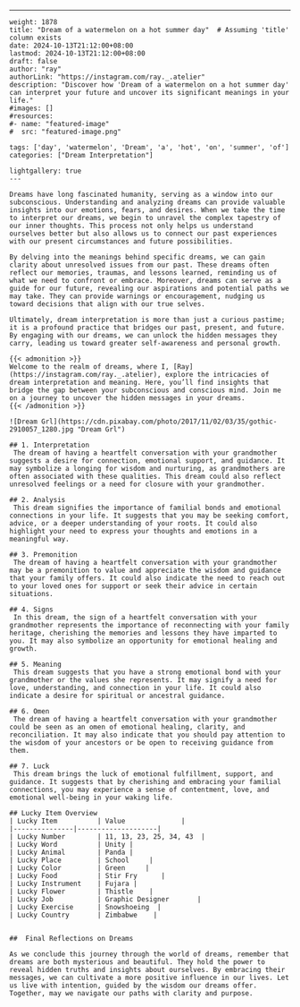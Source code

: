 ---
    weight: 1878
    title: "Dream of a watermelon on a hot summer day"  # Assuming 'title' column exists
    date: 2024-10-13T21:12:00+08:00
    lastmod: 2024-10-13T21:12:00+08:00
    draft: false
    author: "ray"
    authorLink: "https://instagram.com/ray._.atelier"
    description: "Discover how 'Dream of a watermelon on a hot summer day' can interpret your future and uncover its significant meanings in your life."
    #images: []
    #resources:
    #- name: "featured-image"
    #  src: "featured-image.png"
    
    tags: ['day', 'watermelon', 'Dream', 'a', 'hot', 'on', 'summer', 'of']
    categories: ["Dream Interpretation"]
    
    lightgallery: true
    ---
    
    Dreams have long fascinated humanity, serving as a window into our subconscious. Understanding and analyzing dreams can provide valuable insights into our emotions, fears, and desires. When we take the time to interpret our dreams, we begin to unravel the complex tapestry of our inner thoughts. This process not only helps us understand ourselves better but also allows us to connect our past experiences with our present circumstances and future possibilities.
    
    By delving into the meanings behind specific dreams, we can gain clarity about unresolved issues from our past. These dreams often reflect our memories, traumas, and lessons learned, reminding us of what we need to confront or embrace. Moreover, dreams can serve as a guide for our future, revealing our aspirations and potential paths we may take. They can provide warnings or encouragement, nudging us toward decisions that align with our true selves.
    
    Ultimately, dream interpretation is more than just a curious pastime; it is a profound practice that bridges our past, present, and future. By engaging with our dreams, we can unlock the hidden messages they carry, leading us toward greater self-awareness and personal growth.
    
    {{< admonition >}}
    Welcome to the realm of dreams, where I, [Ray](https://instagram.com/ray._.atelier), explore the intricacies of dream interpretation and meaning. Here, you’ll find insights that bridge the gap between your subconscious and conscious mind. Join me on a journey to uncover the hidden messages in your dreams.
    {{< /admonition >}}
    
    ![Dream Grl](https://cdn.pixabay.com/photo/2017/11/02/03/35/gothic-2910057_1280.jpg "Dream Grl")
    
    ## 1. Interpretation
     The dream of having a heartfelt conversation with your grandmother suggests a desire for connection, emotional support, and guidance. It may symbolize a longing for wisdom and nurturing, as grandmothers are often associated with these qualities. This dream could also reflect unresolved feelings or a need for closure with your grandmother.
    
    ## 2. Analysis
     This dream signifies the importance of familial bonds and emotional connections in your life. It suggests that you may be seeking comfort, advice, or a deeper understanding of your roots. It could also highlight your need to express your thoughts and emotions in a meaningful way.
    
    ## 3. Premonition
     The dream of having a heartfelt conversation with your grandmother may be a premonition to value and appreciate the wisdom and guidance that your family offers. It could also indicate the need to reach out to your loved ones for support or seek their advice in certain situations.
    
    ## 4. Signs
     In this dream, the sign of a heartfelt conversation with your grandmother represents the importance of reconnecting with your family heritage, cherishing the memories and lessons they have imparted to you. It may also symbolize an opportunity for emotional healing and growth.
    
    ## 5. Meaning
     This dream suggests that you have a strong emotional bond with your grandmother or the values she represents. It may signify a need for love, understanding, and connection in your life. It could also indicate a desire for spiritual or ancestral guidance.
    
    ## 6. Omen
     The dream of having a heartfelt conversation with your grandmother could be seen as an omen of emotional healing, clarity, and reconciliation. It may also indicate that you should pay attention to the wisdom of your ancestors or be open to receiving guidance from them.
    
    ## 7. Luck
     This dream brings the luck of emotional fulfillment, support, and guidance. It suggests that by cherishing and embracing your familial connections, you may experience a sense of contentment, love, and emotional well-being in your waking life.
    
    ## Lucky Item Overview
    | Lucky Item          | Value              |
    |---------------|--------------------|
    | Lucky Number        | 11, 13, 23, 25, 34, 43  |
    | Lucky Word          | Unity |
    | Lucky Animal        | Panda |
    | Lucky Place         | School     |
    | Lucky Color         | Green     |
    | Lucky Food          | Stir Fry      |
    | Lucky Instrument    | Fujara |
    | Lucky Flower        | Thistle    |
    | Lucky Job           | Graphic Designer       |
    | Lucky Exercise      | Snowshoeing  |
    | Lucky Country       | Zimbabwe    |
    
    
    ##  Final Reflections on Dreams
    
    As we conclude this journey through the world of dreams, remember that dreams are both mysterious and beautiful. They hold the power to reveal hidden truths and insights about ourselves. By embracing their messages, we can cultivate a more positive influence in our lives. Let us live with intention, guided by the wisdom our dreams offer. Together, may we navigate our paths with clarity and purpose.
    